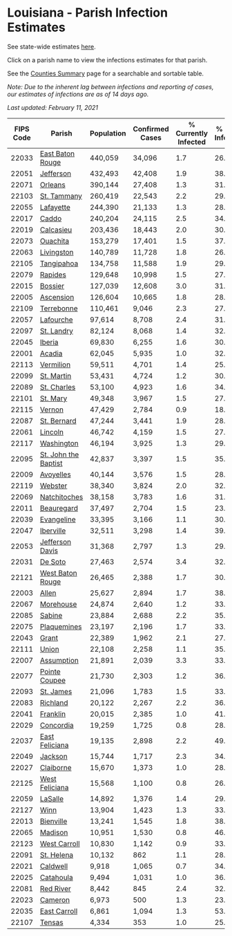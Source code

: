 # Louisiana - Parish Infection Estimates

See state-wide estimates [here](/infections/us-la).

Click on a parish name to view the infections estimates for that parish.

See the [Counties Summary](/infections/summary-counties) page for a searchable and sortable table.

*Note: Due to the inherent lag between infections and reporting of cases, our estimates of infections are as of 14 days ago.*

*Last updated: February 11, 2021*

|   FIPS Code |                                       Parish |   Population |   Confirmed Cases |   % Currently Infected |   % Total Infected |
|-------------|----------------------------------------------|--------------|-------------------|------------------------|--------------------|
|       22033 |         [East Baton Rouge](east-baton-rouge) |      440,059 |            34,096 |                    1.7 |               26.9 |
|       22051 |                       [Jefferson](jefferson) |      432,493 |            42,408 |                    1.9 |               38.9 |
|       22071 |                           [Orleans](orleans) |      390,144 |            27,408 |                    1.3 |               31.9 |
|       22103 |                   [St. Tammany](st.-tammany) |      260,419 |            22,543 |                    2.2 |               29.1 |
|       22055 |                       [Lafayette](lafayette) |      244,390 |            21,133 |                    1.3 |               28.6 |
|       22017 |                               [Caddo](caddo) |      240,204 |            24,115 |                    2.5 |               34.5 |
|       22019 |                       [Calcasieu](calcasieu) |      203,436 |            18,443 |                    2.0 |               30.0 |
|       22073 |                         [Ouachita](ouachita) |      153,279 |            17,401 |                    1.5 |               37.8 |
|       22063 |                     [Livingston](livingston) |      140,789 |            11,728 |                    1.8 |               26.5 |
|       22105 |                     [Tangipahoa](tangipahoa) |      134,758 |            11,588 |                    1.9 |               29.1 |
|       22079 |                           [Rapides](rapides) |      129,648 |            10,998 |                    1.5 |               27.7 |
|       22015 |                           [Bossier](bossier) |      127,039 |            12,608 |                    3.0 |               31.1 |
|       22005 |                       [Ascension](ascension) |      126,604 |            10,665 |                    1.8 |               28.7 |
|       22109 |                     [Terrebonne](terrebonne) |      110,461 |             9,046 |                    2.3 |               27.9 |
|       22057 |                       [Lafourche](lafourche) |       97,614 |             8,708 |                    2.4 |               31.4 |
|       22097 |                     [St. Landry](st.-landry) |       82,124 |             8,068 |                    1.4 |               32.2 |
|       22045 |                             [Iberia](iberia) |       69,830 |             6,255 |                    1.6 |               30.8 |
|       22001 |                             [Acadia](acadia) |       62,045 |             5,935 |                    1.0 |               32.6 |
|       22113 |                       [Vermilion](vermilion) |       59,511 |             4,701 |                    1.4 |               25.5 |
|       22099 |                     [St. Martin](st.-martin) |       53,431 |             4,724 |                    1.2 |               30.4 |
|       22089 |                   [St. Charles](st.-charles) |       53,100 |             4,923 |                    1.6 |               34.6 |
|       22101 |                         [St. Mary](st.-mary) |       49,348 |             3,967 |                    1.5 |               27.9 |
|       22115 |                             [Vernon](vernon) |       47,429 |             2,784 |                    0.9 |               18.6 |
|       22087 |                   [St. Bernard](st.-bernard) |       47,244 |             3,441 |                    1.9 |               28.0 |
|       22061 |                           [Lincoln](lincoln) |       46,742 |             4,159 |                    1.5 |               27.8 |
|       22117 |                     [Washington](washington) |       46,194 |             3,925 |                    1.3 |               29.9 |
|       22095 | [St. John the Baptist](st.-john-the-baptist) |       42,837 |             3,397 |                    1.5 |               35.0 |
|       22009 |                       [Avoyelles](avoyelles) |       40,144 |             3,576 |                    1.5 |               28.9 |
|       22119 |                           [Webster](webster) |       38,340 |             3,824 |                    2.0 |               32.0 |
|       22069 |                 [Natchitoches](natchitoches) |       38,158 |             3,783 |                    1.6 |               31.4 |
|       22011 |                     [Beauregard](beauregard) |       37,497 |             2,704 |                    1.5 |               23.3 |
|       22039 |                     [Evangeline](evangeline) |       33,395 |             3,166 |                    1.1 |               30.7 |
|       22047 |                       [Iberville](iberville) |       32,511 |             3,298 |                    1.4 |               39.2 |
|       22053 |           [Jefferson Davis](jefferson-davis) |       31,368 |             2,797 |                    1.3 |               29.6 |
|       22031 |                           [De Soto](de-soto) |       27,463 |             2,574 |                    3.4 |               32.5 |
|       22121 |         [West Baton Rouge](west-baton-rouge) |       26,465 |             2,388 |                    1.7 |               30.3 |
|       22003 |                               [Allen](allen) |       25,627 |             2,894 |                    1.7 |               38.6 |
|       22067 |                       [Morehouse](morehouse) |       24,874 |             2,640 |                    1.2 |               33.5 |
|       22085 |                             [Sabine](sabine) |       23,884 |             2,688 |                    2.2 |               35.0 |
|       22075 |                   [Plaquemines](plaquemines) |       23,197 |             2,196 |                    1.7 |               33.0 |
|       22043 |                               [Grant](grant) |       22,389 |             1,962 |                    2.1 |               27.0 |
|       22111 |                               [Union](union) |       22,108 |             2,258 |                    1.1 |               35.2 |
|       22007 |                     [Assumption](assumption) |       21,891 |             2,039 |                    3.3 |               33.1 |
|       22077 |               [Pointe Coupee](pointe-coupee) |       21,730 |             2,303 |                    1.2 |               36.2 |
|       22093 |                       [St. James](st.-james) |       21,096 |             1,783 |                    1.5 |               33.4 |
|       22083 |                         [Richland](richland) |       20,122 |             2,267 |                    2.2 |               36.7 |
|       22041 |                         [Franklin](franklin) |       20,015 |             2,385 |                    1.0 |               41.7 |
|       22029 |                       [Concordia](concordia) |       19,259 |             1,725 |                    0.8 |               28.4 |
|       22037 |             [East Feliciana](east-feliciana) |       19,135 |             2,898 |                    2.2 |               49.9 |
|       22049 |                           [Jackson](jackson) |       15,744 |             1,717 |                    2.3 |               34.3 |
|       22027 |                       [Claiborne](claiborne) |       15,670 |             1,373 |                    1.0 |               28.6 |
|       22125 |             [West Feliciana](west-feliciana) |       15,568 |             1,100 |                    0.8 |               26.3 |
|       22059 |                           [LaSalle](lasalle) |       14,892 |             1,376 |                    1.4 |               29.2 |
|       22127 |                                 [Winn](winn) |       13,904 |             1,423 |                    1.3 |               33.3 |
|       22013 |                       [Bienville](bienville) |       13,241 |             1,545 |                    1.8 |               38.6 |
|       22065 |                           [Madison](madison) |       10,951 |             1,530 |                    0.8 |               46.0 |
|       22123 |                 [West Carroll](west-carroll) |       10,830 |             1,142 |                    0.9 |               33.1 |
|       22091 |                     [St. Helena](st.-helena) |       10,132 |               862 |                    1.1 |               28.4 |
|       22021 |                         [Caldwell](caldwell) |        9,918 |             1,065 |                    0.7 |               34.3 |
|       22025 |                       [Catahoula](catahoula) |        9,494 |             1,031 |                    1.0 |               36.4 |
|       22081 |                       [Red River](red-river) |        8,442 |               845 |                    2.4 |               32.4 |
|       22023 |                           [Cameron](cameron) |        6,973 |               500 |                    1.3 |               23.1 |
|       22035 |                 [East Carroll](east-carroll) |        6,861 |             1,094 |                    1.3 |               53.1 |
|       22107 |                             [Tensas](tensas) |        4,334 |               353 |                    1.0 |               25.5 |